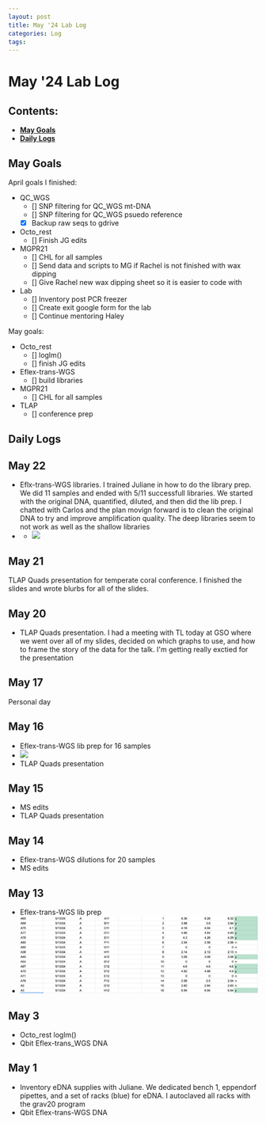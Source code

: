 ```yaml
---
layout: post
title: May '24 Lab Log
categories: Log
tags: 
---
```


# May '24 Lab Log

## Contents:
- [**May Goals**](#goals)  
- [**Daily Logs**](#log)     


## <a name="goals"></a> **May Goals**

April goals I finished: 
- QC_WGS
    - [] SNP filtering for QC_WGS mt-DNA
    - [] SNP filtering for QC_WGS psuedo reference 
    - [x] Backup raw seqs to gdrive
- Octo_rest
    - [] Finish JG edits 
- MGPR21
    - [] CHL for all samples 
    - [] Send data and scripts to MG if Rachel is not finished with wax dipping 
    - [] Give Rachel new wax dipping sheet so it is easier to code with 
- Lab 
    - [] Inventory post PCR freezer 
    - [] Create exit google form for the lab 
    - [] Continue mentoring Haley 

May goals: 
- Octo_rest
    - [] loglm() 
    - [] finish JG edits 
- Eflex-trans-WGS 
    - [] build libraries 
- MGPR21
    - [] CHL for all samples 
- TLAP
    - [] conference prep 

## <a name="log"></a> **Daily Logs**

## May 22 
- Eflx-trans-WGS libraries. I trained Juliane in how to do the library prep. We did 11 samples and ended with 5/11 successfull libraries. We started with the original DNA, quantified, diluted, and then did the lib prep. I chatted with Carlos and the plan movign forward is to clean the original DNA to try and improve amplification quality. The deep libraries seem to not work as well as the shallow libraries
- - ![](https://github.com/wdunster/WDPrada_Lab_Notebook/blob/main/images/Eflex-trans-WGS_Lib4.png)

## May 21
TLAP Quads presentation for temperate coral conference. I finished the slides and wrote blurbs for all of the slides.

## May 20
- TLAP Quads presentation. I had a meeting with TL today at GSO where we went over all of my slides, decided on which graphs to use, and how to frame the story of the data for the talk. I'm getting really exctied for the presentation  

## May 17 
Personal day 

## May 16 
- Eflex-trans-WGS lib prep for 16 samples 
- ![](https://github.com/wdunster/WDPrada_Lab_Notebook/blob/main/images/Eflex-trans-WGS_Lib3.png)
- TLAP Quads presentation

## May 15 
- MS edits 
- TLAP Quads presentation

## May 14
- Eflex-trans-WGS dilutions for 20 samples 
- MS edits 

## May 13
- Eflex-trans-WGS lib prep 
- ![](https://github.com/wdunster/WDPrada_Lab_Notebook/blob/main/images/Eflex-trans-WGS_Lib2.png)

## May 3 
- Octo_rest loglm()
- Qbit Eflex-trans_WGS DNA 

## May 1 
- Inventory eDNA supplies with Juliane. We dedicated bench 1, eppendorf pipettes, and a set of racks (blue) for eDNA. I autoclaved all racks with the grav20 program 
- Qbit Eflex-trans-WGS DNA 
